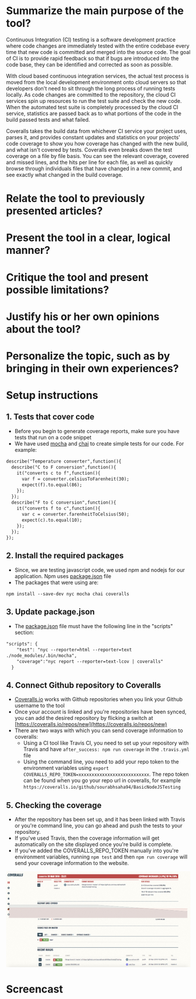 # Summarize the main purpose of the tool?

Continuous Integration (CI) testing is a software development practice where code changes are immediately tested with the entire codebase every time that new code is committed and merged into the source code. The goal of CI is to provide rapid feedback so that if bugs are introduced into the code base, they can be identified and corrected as soon as possible.

With cloud based continuous integration services, the actual test process is moved from the local development environment onto cloud servers so that developers don't need to sit through the long process of running tests locally. As code changes are committed to the repository, the cloud CI services spin up resources to run the test suite and check the new code. When the automated test suite is completely processed by the cloud CI service, statistics are passed back as to what portions of the code in the build passed tests and what failed.

Coveralls takes the build data from whichever CI service your project uses, parses it, and provides constant updates and statistics on your projects' code coverage to show you how coverage has changed with the new build, and what isn't covered by tests. Coveralls even breaks down the test coverage on a file by file basis. You can see the relevant coverage, covered and missed lines, and the hits per line for each file, as well as quickly browse through individuals files that have changed in a new commit, and see exactly what changed in the build coverage.

# Relate the tool to previously presented articles?

# Present the tool in a clear, logical manner?

# Critique the tool and present possible limitations?

# Justify his or her own opinions about the tool?

# Personalize the topic, such as by bringing in their own experiences?


# Setup instructions
## 1. Tests that cover code
* Before you begin to generate coverage reports, make sure you have tests that run on a code snippet
* We have used [mocha](https://mochajs.org/) and [chai](http://www.chaijs.com/) to create simple tests for our code. For example:
```
describe("Temperature converter",function(){
  describe("C to F conversion",function(){
    it("converts c to f",function(){
      var f = converter.celsiusToFarenheit(30);
      expect(f).to.equal(86);
    });
  });
  describe("F to C conversion",function(){
    it("converts f to c",function(){
      var c = converter.farenheitToCelsius(50);
      expect(c).to.equal(10);
    });
  });
});
```

## 2. Install the required packages
* Since, we are testing javascript code, we used npm and nodejs for our application. Npm uses [package.json](package.json) file
* The packages that were using are:
```
npm install --save-dev nyc mocha chai coveralls
```

## 3. Update package.json 
* The [package.json](package.json) file must have the following line in the "scripts" section:
```
"scripts": {
    "test": "nyc --reporter=html --reporter=text ./node_modules/.bin/mocha",
    "coverage":"nyc report --reporter=text-lcov | coveralls"
  }
```

## 4. Connect Github repository to Coveralls
* [Coveralls.io](https://coveralls.io/) works with Github repositories when you link your Github username to the tool
* Once your account is linked and you're repositories have been synced, you can add the desired repository by flicking a switch at [https://coveralls.io/repos/new](https://coveralls.io/repos/new)
* There are two ways with which you can send coverage information to coveralls:
  * Using a CI tool like Travis CI, you need to set up your repository with Travis and have `after_success: npm run coverage` in the `.travis.yml` file
  * Using the command line, you need to add your repo token to the environment variables using `export COVERALLS_REPO_TOKEN=xxxxxxxxxxxxxxxxxxxxxxxxxxx`. The repo token can be found when you go your repo url in coveralls, for example `https://coveralls.io/github/sourabhsaha94/BasicNodeJSTesting`

## 5. Checking the coverage
* After the repository has been set up, and it has been linked with Travis or you're command line, you can go ahead and push the tests to your repository.
* If you've used Travis, then the coverage information will get automatically on the site displayed once you're build is complete.
* If you've added the COVERALLS_REPO_TOKEN manually into you're environment variables, running `npm test` and then `npm run coverage` will send your coverage information to the website.

![Coverage](coverage.png)

# Screencast


